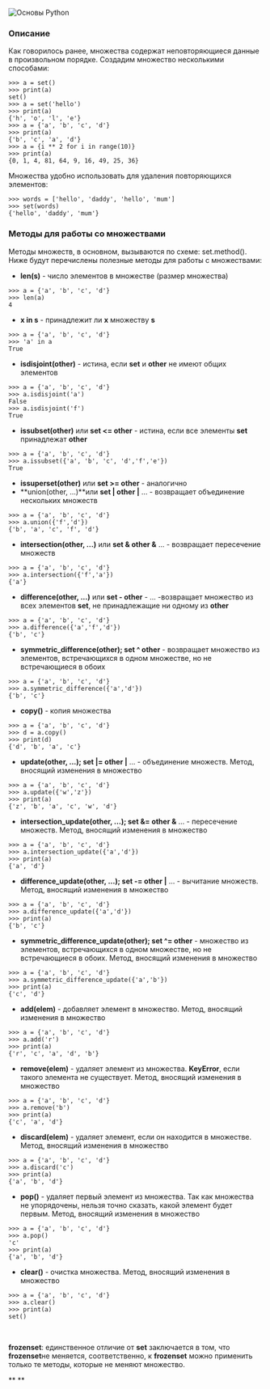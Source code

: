 ![Основы Python](https://cs.sberbank-school.ru/inline?access_token=eyJhbGciOiJIUzI1NiJ9.eyJleHAiOjE2MzEwMzIyNDIsImlhdCI6MTYzMDk0NTg0MiwiZmlsZV91dWlkIjoiMjgxODdhNmUtNDdmMy0xMWVhLWJkMzMtMDA1MDU2MDExYjY4In0.TcvOHhmk1Umf2sfxv_PQRk8Kso-2Gnv38IOiSjSCvsM "Основы Python")

### Описание

Как говорилось ранее, множества содержат неповторяющиеся данные в произвольном порядке. Создадим множество несколькими способами:

``` {.language-python}
>>> a = set()
>>> print(a)
set()
>>> a = set('hello')
>>> print(a)
{'h', 'o', 'l', 'e'}
>>> a = {'a', 'b', 'c', 'd'}
>>> print(a)
{'b', 'c', 'a', 'd'}
>>> a = {i ** 2 for i in range(10)}
>>> print(a)
{0, 1, 4, 81, 64, 9, 16, 49, 25, 36}
```

Множества удобно использовать для удаления повторяющихся элементов:

``` {.language-python}
>>> words = ['hello', 'daddy', 'hello', 'mum']
>>> set(words)
{'hello', 'daddy', 'mum'}
```

### Методы для работы со множествами

Методы множеств, в основном, вызываются по схеме: set.method(). Ниже будут перечислены полезные методы для работы с множествами:

-   **len(s)** - число элементов в множестве (размер множества)

``` {.language-python}
>>> a = {'a', 'b', 'c', 'd'}
>>> len(a)
4
```

-   **x in s** - принадлежит ли **x** множеству **s**

``` {.language-python}
>>> a = {'a', 'b', 'c', 'd'}
>>> 'a' in a
True
```

-   **isdisjoint(other)** - истина, если **set** и **other** не имеют общих элементов

``` {.language-python}
>>> a = {'a', 'b', 'c', 'd'}
>>> a.isdisjoint('a')
False
>>> a.isdisjoint('f')
True
```

-   **issubset(other)** или **set \<= other** - истина, если все элементы **set** принадлежат **other**

``` {.language-python}
>>> a = {'a', 'b', 'c', 'd'}
>>> a.issubset({'a', 'b', 'c', 'd','f','e'})
True
```

-   **issuperset(other)** или **set \>= other** - аналогично
-   **union(other, ...)**или **set | other |** ... - возвращает объединение нескольких множеств

``` {.language-python}
>>> a = {'a', 'b', 'c', 'd'}
>>> a.union({'f','d'})
{'b', 'a', 'c', 'f', 'd'}
```

-   **intersection(other, ...)** или **set & other &** ... - возвращает пересечение множеств

``` {.language-python}
>>> a = {'a', 'b', 'c', 'd'}
>>> a.intersection({'f','a'})
{'a'}
```

-   **difference(other, ...)** или **set - other** - ... -возвращает множество из всех элементов **set**, не принадлежащие ни одному из **other**

``` {.language-python}
>>> a = {'a', 'b', 'c', 'd'}
>>> a.difference({'a','f','d'})
{'b', 'c'}
```

-   **symmetric\_difference(other); set \^ other** - возвращает множество из элементов, встречающихся в одном множестве, но не встречающиеся в обоих

``` {.language-python}
>>> a = {'a', 'b', 'c', 'd'}
>>> a.symmetric_difference({'a','d'})
{'b', 'c'}
```

-   **copy()** - копия множества

``` {.language-python}
>>> a = {'a', 'b', 'c', 'd'}
>>> d = a.copy()
>>> print(d)
{'d', 'b', 'a', 'c'}
```

-   **update(other, ...); set |= other |** ... - объединение множеств. Метод, вносящий изменения в множество

``` {.language-python}
>>> a = {'a', 'b', 'c', 'd'}
>>> a.update({'w','z'})
>>> print(a)
{'z', 'b', 'a', 'c', 'w', 'd'}
```

-   **intersection\_update(other, ...); set &= other &** ... - пересечение множеств. Метод, вносящий изменения в множество

``` {.language-python}
>>> a = {'a', 'b', 'c', 'd'}
>>> a.intersection_update({'a','d'})
>>> print(a)
{'a', 'd'}
```

-   **difference\_update(other, ...); set -= other |** ... - вычитание множеств. Метод, вносящий изменения в множество

``` {.language-python}
>>> a = {'a', 'b', 'c', 'd'}
>>> a.difference_update({'a','d'})
>>> print(a)
{'b', 'c'}
```

-   **symmetric\_difference\_update(other); set \^= other** - множество из элементов, встречающихся в одном множестве, но не встречающиеся в обоих. Метод, вносящий изменения в множество

``` {.language-python}
>>> a = {'a', 'b', 'c', 'd'}
>>> a.symmetric_difference_update({'a','b'})
>>> print(a)
{'c', 'd'}
```

-   **add(elem)** - добавляет элемент в множество. Метод, вносящий изменения в множество

``` {.language-python}
>>> a = {'a', 'b', 'c', 'd'}
>>> a.add('r')
>>> print(a)
{'r', 'c', 'a', 'd', 'b'}
```

-   **remove(elem)** - удаляет элемент из множества. **KeyError**, если такого элемента не существует. Метод, вносящий изменения в множество

``` {.language-python}
>>> a = {'a', 'b', 'c', 'd'}
>>> a.remove('b')
>>> print(a)
{'c', 'a', 'd'}
```

-   **discard(elem)** - удаляет элемент, если он находится в множестве. Метод, вносящий изменения в множество

``` {.language-python}
>>> a = {'a', 'b', 'c', 'd'}
>>> a.discard('c')
>>> print(a)
{'a', 'b', 'd'}
```

-   **pop()** - удаляет первый элемент из множества. Так как множества не упорядочены, нельзя точно сказать, какой элемент будет первым. Метод, вносящий изменения в множество

``` {.language-python}
>>> a = {'a', 'b', 'c', 'd'}
>>> a.pop()
'c'
>>> print(a)
{'a', 'b', 'd'}
```

-   **clear()** - очистка множества. Метод, вносящий изменения в множество

``` {.language-python}
>>> a = {'a', 'b', 'c', 'd'}
>>> a.clear()
>>> print(a)
set()
```

 

**frozenset**: единственное отличие от **set** заключается в том, что **frozenset**не меняется, соответственно, к **frozenset** можно применить только те методы, которые не меняют множество.

** **
